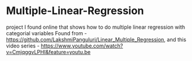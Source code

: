 # Multiple-Linear-Regression
project I found online that shows how to do multiple linear regression with categorial variables
Found from - https://github.com/LakshmiPanguluri/Linear_Multiple_Regression, and this video series - https://www.youtube.com/watch?v=CmjqggvLPHI&feature=youtu.be
